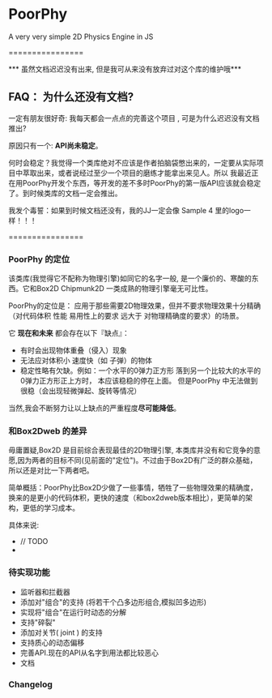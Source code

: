 PoorPhy
=======

A very very simple 2D Physics Engine in JS



================

*** 虽然文档迟迟没有出来, 但是我可从来没有放弃过对这个库的维护哦***



## FAQ： 为什么还没有文档? 
一定有朋友很好奇: 我每天都会一点点的完善这个项目 , 可是为什么迟迟没有文档推出?

原因只有一个: **API尚未稳定**。

何时会稳定？我觉得一个类库绝对不应该是作者拍脑袋憋出来的，一定要从实际项目中萃取出来，或者说经过至少一个项目的磨练才能拿出来见人。所以 我最近正在用PoorPhy开发个东西，等开发的差不多时PoorPhy的第一版API应该就会稳定了。到时候类库的文档一定会推出。

我发个毒誓：如果到时候文档还没有，我的JJ一定会像 Sample 4 里的logo一样！！！ 


================

### PoorPhy 的定位

该类库(我觉得它不配称为物理引擎)如同它的名字一般, 是一个廉价的、寒酸的东西。它和Box2D Chipmunk2D 一类成熟的物理引擎毫无可比性。


PoorPhy的定位是： 应用于那些需要2D物理效果，但并不要求物理效果十分精确（对代码体积 性能 易用性上的要求 远大于 对物理精确度的要求）的场景。


它 **现在和未来** 都会存在以下『缺点』：

* 有时会出现物体重叠（侵入）现象
* 无法应对体积小 速度快（如 子弹）的物体
* 稳定性略有欠缺。例如：一个水平的0弹力正方形 落到另一个比较大的水平的0弹力正方形正上方时， 本应该稳稳的停在上面。 但是PoorPhy 中无法做到很稳（会出现轻微弹起、旋转等情况）
 
 
当然,我会不断努力让以上缺点的严重程度**尽可能降低**。


### 和Box2Dweb 的差异
毋庸置疑,Box2D 是目前综合表现最佳的2D物理引擎, 本类库并没有和它竞争的意愿,因为两者的目标不同(见前面的"定位")。不过由于Box2D有广泛的群众基础，所以还是对比一下两者吧。

简单概括：PoorPhy比Box2D少做了一些事情，牺牲了一些物理效果的精确度，换来的是更小的代码体积，更快的速度（和box2dweb版本相比），更简单的架构，更低的学习成本。

具体来说:

*  // TODO
*  

### 待实现功能

* 监听器和拦截器
* 添加对"组合"的支持 (将若干个凸多边形组合,模拟凹多边形)
* 实现将"组合"在运行时动态的分解
* 支持"碎裂"
* 添加对关节( joint ) 的支持
* 支持质心的动态偏移
* 完善API.现在的API从名字到用法都比较恶心
* 文档


### Changelog

